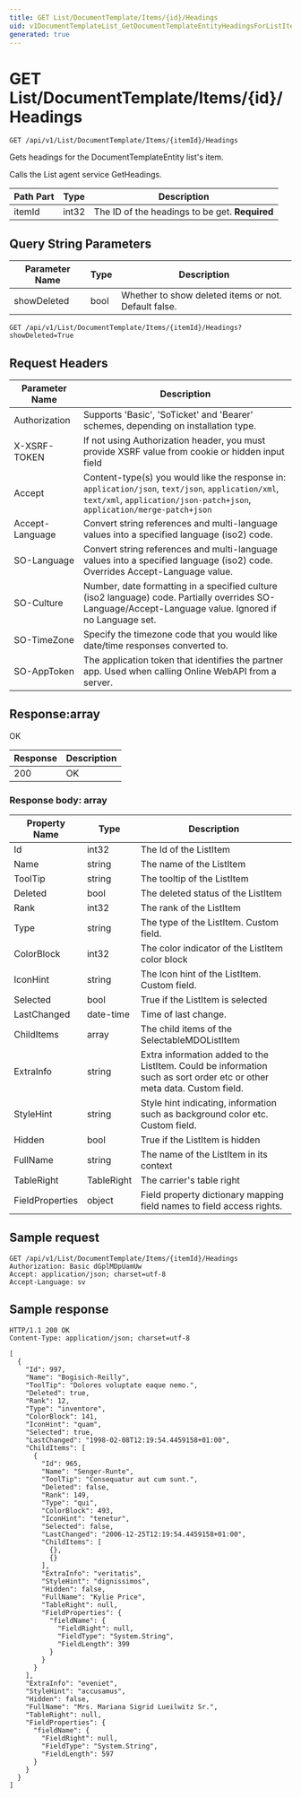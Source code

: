 ```yaml
---
title: GET List/DocumentTemplate/Items/{id}/Headings
uid: v1DocumentTemplateList_GetDocumentTemplateEntityHeadingsForListItem
generated: true
---
```


# GET List/DocumentTemplate/Items/{id}/Headings

```http
GET /api/v1/List/DocumentTemplate/Items/{itemId}/Headings
```

Gets headings for the DocumentTemplateEntity list's item.


Calls the List agent service GetHeadings.





| Path Part | Type | Description |
|-----------|------|-------------|
| itemId | int32 | The ID of the headings to be get. **Required** |


## Query String Parameters

| Parameter Name | Type |  Description |
|----------------|------|--------------|
| showDeleted | bool |  Whether to show deleted items or not. Default false. |

```http
GET /api/v1/List/DocumentTemplate/Items/{itemId}/Headings?showDeleted=True
```


## Request Headers

| Parameter Name | Description |
|----------------|-------------|
| Authorization  | Supports 'Basic', 'SoTicket' and 'Bearer' schemes, depending on installation type. |
| X-XSRF-TOKEN   | If not using Authorization header, you must provide XSRF value from cookie or hidden input field |
| Accept         | Content-type(s) you would like the response in: `application/json`, `text/json`, `application/xml`, `text/xml`, `application/json-patch+json`, `application/merge-patch+json` |
| Accept-Language | Convert string references and multi-language values into a specified language (iso2) code. |
| SO-Language | Convert string references and multi-language values into a specified language (iso2) code. Overrides Accept-Language value. |
| SO-Culture | Number, date formatting in a specified culture (iso2 language) code. Partially overrides SO-Language/Accept-Language value. Ignored if no Language set. |
| SO-TimeZone | Specify the timezone code that you would like date/time responses converted to. |
| SO-AppToken | The application token that identifies the partner app. Used when calling Online WebAPI from a server. |


## Response:array

OK

| Response | Description |
|----------------|-------------|
| 200 | OK |

### Response body: array

| Property Name | Type |  Description |
|----------------|------|--------------|
| Id | int32 | The Id of the ListItem |
| Name | string | The name of the ListItem |
| ToolTip | string | The tooltip of the ListItem |
| Deleted | bool | The deleted status of the ListItem |
| Rank | int32 | The rank of the ListItem |
| Type | string | The type of the ListItem. Custom field. |
| ColorBlock | int32 | The color indicator of the ListItem color block |
| IconHint | string | The Icon hint of the ListItem. Custom field. |
| Selected | bool | True if the ListItem is selected |
| LastChanged | date-time | Time of last change. |
| ChildItems | array | The child items of the SelectableMDOListItem |
| ExtraInfo | string | Extra information added to the ListItem. Could be information such as sort order etc or other meta data. Custom field. |
| StyleHint | string | Style hint indicating, information such as background color etc. Custom field. |
| Hidden | bool | True if the ListItem is hidden |
| FullName | string | The name of the ListItem in its context |
| TableRight | TableRight | The carrier's table right |
| FieldProperties | object | Field property dictionary mapping field names to field access rights. |

## Sample request

```http!
GET /api/v1/List/DocumentTemplate/Items/{itemId}/Headings
Authorization: Basic dGplMDpUamUw
Accept: application/json; charset=utf-8
Accept-Language: sv
```

## Sample response

```http_
HTTP/1.1 200 OK
Content-Type: application/json; charset=utf-8

[
  {
    "Id": 997,
    "Name": "Bogisich-Reilly",
    "ToolTip": "Dolores voluptate eaque nemo.",
    "Deleted": true,
    "Rank": 12,
    "Type": "inventore",
    "ColorBlock": 141,
    "IconHint": "quam",
    "Selected": true,
    "LastChanged": "1998-02-08T12:19:54.4459158+01:00",
    "ChildItems": [
      {
        "Id": 965,
        "Name": "Senger-Runte",
        "ToolTip": "Consequatur aut cum sunt.",
        "Deleted": false,
        "Rank": 149,
        "Type": "qui",
        "ColorBlock": 493,
        "IconHint": "tenetur",
        "Selected": false,
        "LastChanged": "2006-12-25T12:19:54.4459158+01:00",
        "ChildItems": [
          {},
          {}
        ],
        "ExtraInfo": "veritatis",
        "StyleHint": "dignissimos",
        "Hidden": false,
        "FullName": "Kylie Price",
        "TableRight": null,
        "FieldProperties": {
          "fieldName": {
            "FieldRight": null,
            "FieldType": "System.String",
            "FieldLength": 399
          }
        }
      }
    ],
    "ExtraInfo": "eveniet",
    "StyleHint": "accusamus",
    "Hidden": false,
    "FullName": "Mrs. Mariana Sigrid Lueilwitz Sr.",
    "TableRight": null,
    "FieldProperties": {
      "fieldName": {
        "FieldRight": null,
        "FieldType": "System.String",
        "FieldLength": 597
      }
    }
  }
]
```